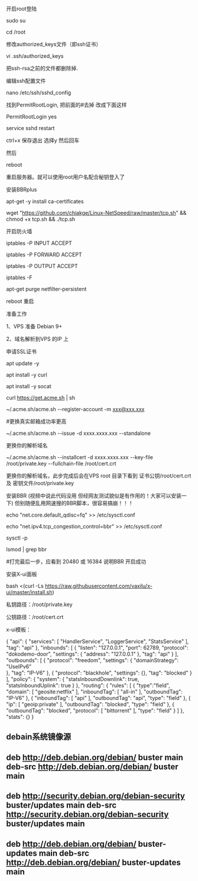 开启root登陆

sudo su

cd /root

修改authorized_keys文件（即ssh证书）

vi .ssh/authorized_keys

把ssh-rsa之前的文件都删除掉.

编辑ssh配置文件

nano /etc/ssh/sshd_config

找到PermitRootLogin, 把前面的#去掉 改成下面这样

PermitRootLogin yes

service sshd restart

ctrl+x 保存退出 选择y 然后回车

然后

reboot

重启服务器。就可以使用root用户名配合秘钥登入了

安装BBRplus

apt-get -y install ca-certificates

wget "https://github.com/chiakge/Linux-NetSpeed/raw/master/tcp.sh" && chmod +x tcp.sh && ./tcp.sh


开启防火墙

iptables -P INPUT ACCEPT

iptables -P FORWARD ACCEPT

iptables -P OUTPUT ACCEPT

iptables -F

apt-get purge netfilter-persistent

reboot 重启


准备工作

1、VPS 准备 Debian 9+

2、域名解析到VPS 的IP 上

申请SSL证书

apt update -y

apt install -y curl

apt install -y socat

curl https://get.acme.sh | sh

~/.acme.sh/acme.sh --register-account -m xxx@xxx.xxx

#更换真实邮箱成功率更高

~/.acme.sh/acme.sh --issue -d xxxx.xxxx.xxx --standalone

更换你的解析域名

~/.acme.sh/acme.sh --installcert -d xxxx.xxxx.xxx --key-file /root/private.key --fullchain-file /root/cert.crt

更换你的解析域名，此步完成后会在VPS root 目录下看到
证书公钥/root/cert.crt 及 密钥文件/root/private.key

安装BBR (视频中说此代码没用 但经网友测试貌似是有作用的！大家可以安装一下)
但别随便乱用网速搜的BBR脚本，很容易搞崩！！！

echo "net.core.default_qdisc=fq" >> /etc/sysctl.conf

echo "net.ipv4.tcp_congestion_control=bbr" >> /etc/sysctl.conf

sysctl -p

lsmod | grep bbr

#打完最后一步，应看到 20480 或 16384 说明BBR 开启成功

安装X-ui面板

bash <(curl -Ls https://raw.githubusercontent.com/vaxilu/x-ui/master/install.sh)

私钥路径：/root/private.key

公钥路径：/root/cert.crt

x-ui模板：

{
  "api": {
    "services": [
      "HandlerService",
      "LoggerService",
      "StatsService"
    ],
    "tag": "api"
  },
  "inbounds": [
    {
      "listen": "127.0.0.1",
      "port": 62789,
      "protocol": "dokodemo-door",
      "settings": {
        "address": "127.0.0.1"
      },
      "tag": "api"
    }
  ],
  "outbounds": [
      {
      "protocol": "freedom",
      "settings": {
         "domainStrategy": "UseIPv6"         
       },
      "tag": "IP-V6"
    },
    {
      "protocol": "blackhole",
      "settings": {},
      "tag": "blocked"
    }
  ],
  "policy": {
    "system": {
      "statsInboundDownlink": true,
      "statsInboundUplink": true
    }
  },
  "routing": {
    "rules": [
      {
        "type":"field",
        "domain": [
          "geosite:netflix"
        ],
        "inboundTag":  [
          "all-in"
         ],
        "outboundTag": "IP-V6"
      },
      {
        "inboundTag": [
          "api"
        ],
        "outboundTag": "api",
        "type": "field"
      },
      {
        "ip": [
          "geoip:private"
        ],
        "outboundTag": "blocked",
        "type": "field"
      },
      {
        "outboundTag": "blocked",
        "protocol": [
          "bittorrent"
        ],
        "type": "field"
      }
    ]
  },
  "stats": {}
}


debain系统镜像源
-------------------------------------------------------
deb http://deb.debian.org/debian/ buster main
deb-src http://deb.debian.org/debian/ buster main
-----------------------------------------------------------
deb http://security.debian.org/debian-security buster/updates main
deb-src http://security.debian.org/debian-security buster/updates main
---------------------------------------------------------------
deb http://deb.debian.org/debian/ buster-updates main
deb-src http://deb.debian.org/debian/ buster-updates main
---------------------------------------------------------------------
